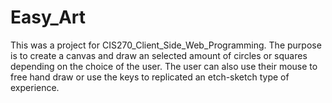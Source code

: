 # Easy_Art
This was a project for CIS270_Client_Side_Web_Programming. The purpose is to create a canvas and draw an selected amount of circles or squares depending on the choice of the user. The user can also use their mouse to free hand draw or use the keys to replicated an etch-sketch type of experience.
